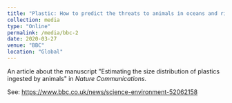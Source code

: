 ```yaml
---
title: "Plastic: How to predict the threats to animals in oceans and rivers"
collection: media
type: "Online"
permalink: /media/bbc-2
date: 2020-03-27
venue: "BBC"
location: "Global"
---
```


An article about the manuscript "Estimating the size distribution of plastics ingested by animals" in <i>Nature Communications</i>. 

See: https://www.bbc.co.uk/news/science-environment-52062158
